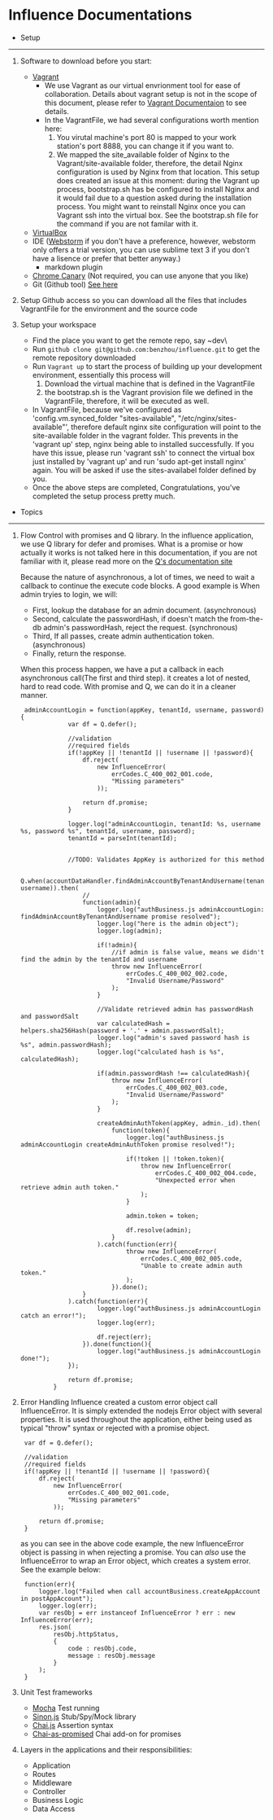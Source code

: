 Influence Documentations
===

- Setup
---

1. Software to download before you start:
    - [Vagrant](http://www.vagrantup.com/downloads.html)
      - We use Vagrant as our virtual envrionment tool for ease of collaboration. Details about vagrant setup is not in the scope of this document, please refer to [Vagrant Documentaion](http://docs.vagrantup.com/v2/) to see details.
      - In the VagrantFile, we had several configurations worth mention here:
        1. You virutal machine's port 80 is mapped to your work station's port 8888, you can change it if you want to.
        2. We mapped the site_available folder of Nginx to the Vagrant/site-available folder, therefore, the detail Nginx configuration is used by Nginx from that location. This setup does created an issue at this moment: during the Vagrant up process, bootstrap.sh has be configured to install Nginx and it would fail due to a question asked during the installation process. You might want to reinstall Nginx once you can Vagrant ssh into the virtual box. See the bootstrap.sh file for the command if you are not familar with it.
    - [VirtualBox](https://www.virtualbox.org/wiki/Downloads)
    - IDE ([Webstorm](http://www.jetbrains.com/webstorm/download/) if you don't have a preference, however, webstorm only offers a trial version, you can use sublime text 3 if you don't have a lisence or prefer that better anyway.)
        - markdown plugin
    - [Chrome Canary](http://www.google.com/intl/en/chrome/browser/canary.html) (Not required, you can use anyone that you like)
    - Git (Github tool) [See here](https://help.github.com/articles/set-up-git)
    
2. Setup Github access so you can download all the files that includes VagrantFile for the environment and the source code 
3. Setup your workspace
    - Find the place you want to get the remote repo, say ~dev\
    - Run `github clone git@github.com:benzhou/influence.git` to get the remote repository downloaded
    - Run `Vagrant up` to start the process of building up your development environment, essentially this process will 
        1. Download the virtual machine that is defined in the VagrantFile
        2. the bootstrap.sh is the Vagrant provision file we defined in the VagrantFile, therefore, it will be executed as well. 
    - In VagrantFile, because we've configured as 'config.vm.synced_folder "sites-available", "/etc/nginx/sites-available"', therefore default nginx site configuration will point to the 
      site-available folder in the vagrant folder. This prevents in the 'vagrant up' step, nginx being able to installed successfully. If you have this issue, please run 'vagrant ssh' to connect
      the virtual box just installed by 'vagrant up' and run 'sudo apt-get install nginx' again. You will be asked if use the sites-availabel folder defined by you.  
    - Once the above steps are completed, Congratulations, you've completed the setup process pretty much.
    
- Topics
---
1. Flow Control with promises and Q library. 
    In the influence application, we use Q library for defer and promises. What is a promise or how actually it works is not talked here in this 
    documentation, if you are not familiar with it, please read more on the [Q's documentation site](http://documentup.com/kriskowal/q/)
    
    Because the nature of asynchronous, a lot of times, we need to wait a callback to continue the execute code blocks. A good example is
    When admin tryies to login, we will:
    
    - First, lookup the database for an admin document. (asynchronous)
    - Second, calculate the passwordHash, if doesn't match the from-the-db admin's passwordHash, reject the request. (synchronous)
    - Third, If all passes, create admin authentication token. (asynchronous)
    - Finally, return the response.
     
    When this process happen, we have a put a callback in each asynchronous call(The first and third step). it creates a lot of nested,
     hard to read code. With promise and Q, we can do it in a cleaner manner.
        
        adminAccountLogin = function(appKey, tenantId, username, password){
                    var df = Q.defer();
        
                    //validation
                    //required fields
                    if(!appKey || !tenantId || !username || !password){
                        df.reject(
                            new InfluenceError(
                                errCodes.C_400_002_001.code,
                                "Missing parameters"
                            ));
        
                        return df.promise;
                    }
        
                    logger.log("adminAccountLogin, tenantId: %s, username %s, password %s", tenantId, username, password);
                    tenantId = parseInt(tenantId);
        
        
                    //TODO: Validates AppKey is authorized for this method
        
                    Q.when(accountDataHandler.findAdminAccountByTenantAndUsername(tenantId, username)).then(
                        //
                        function(admin){
                            logger.log("authBusiness.js adminAccountLogin: findAdminAccountByTenantAndUsername promise resolved");
                            logger.log("here is the admin object");
                            logger.log(admin);
        
                            if(!admin){
                                //if admin is false value, means we didn't find the admin by the tenantId and username
                                throw new InfluenceError(
                                    errCodes.C_400_002_002.code,
                                    "Invalid Username/Password"
                                );
                            }
        
                            //Validate retrieved admin has passwordHash and passwordSalt
                            var calculatedHash = helpers.sha256Hash(password + '.' + admin.passwordSalt);
                            logger.log("admin's saved password hash is %s", admin.passwordHash);
                            logger.log("calculated hash is %s", calculatedHash);
        
                            if(admin.passwordHash !== calculatedHash){
                                throw new InfluenceError(
                                    errCodes.C_400_002_003.code,
                                    "Invalid Username/Password"
                                );
                            }
        
                            createAdminAuthToken(appKey, admin._id).then(
                                function(token){
                                    logger.log("authBusiness.js adminAccountLogin createAdminAuthToken promise resolved!");
        
                                    if(!token || !token.token){
                                        throw new InfluenceError(
                                            errCodes.C_400_002_004.code,
                                            "Unexpected error when retrieve admin auth token."
                                        );
                                    }
        
                                    admin.token = token;
        
                                    df.resolve(admin);
                                }
                            ).catch(function(err){
                                    throw new InfluenceError(
                                        errCodes.C_400_002_005.code,
                                        "Unable to create admin auth token."
                                    );
                                }).done();
                        }
                    ).catch(function(err){
                            logger.log("authBusiness.js adminAccountLogin catch an error!");
                            logger.log(err);
        
                            df.reject(err);
                        }).done(function(){
                            logger.log("authBusiness.js adminAccountLogin done!");
                    });
        
                    return df.promise;
                }
     
2. Error Handling
    Influence created a custom error object call InfluenceError. It is simply extended the nodejs Error object with several properties.
    It is used throughout the application, either being used as typical "throw" syntax or rejected with a promise object. 
        
        var df = Q.defer();
        
        //validation
        //required fields
        if(!appKey || !tenantId || !username || !password){
            df.reject(
                new InfluenceError(
                    errCodes.C_400_002_001.code,
                    "Missing parameters"
                ));
    
            return df.promise;
        }
    as you can see in the above code example, the new InfluenceError object is passing in when rejecting a promise. 
    You can *also* use the InfluenceError to wrap an Error object, which creates a system error. See the example below:
        
        function(err){
            logger.log("Failed when call accountBusiness.createAppAccount in postAppAccount");
            logger.log(err);
            var resObj = err instanceof InfluenceError ? err : new InfluenceError(err);
            res.json(
                resObj.httpStatus,
                {
                    code : resObj.code,
                    message : resObj.message
                }
            );
        }
    
   
3. Unit Test frameworks
    * [Mocha](http://visionmedia.github.io/mocha/) Test running
    * [Sinon.js](http://sinonjs.org/docs) Stub/Spy/Mock library
    * [Chai.js](http://chaijs.com/api/) Assertion syntax
    * [Chai-as-promised](https://github.com/domenic/chai-as-promised/) Chai add-on for promises
    
4. Layers in the applications and their responsibilities:
    - Application
    - Routes
    - Middleware
    - Controller
    - Business Logic
    - Data Access
        
